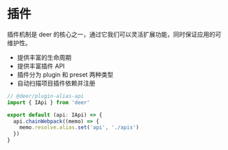 # 插件

插件机制是 deer 的核心之一，通过它我们可以灵活扩展功能，同时保证应用的可维护性。

* 提供丰富的生命周期
* 提供丰富插件 API
* 插件分为 plugin 和 preset 两种类型
* 自动扫描项目插件依赖并注册

<div class="pt-10"></div>

```ts
// @deer/plugin-alias-api
import { IApi } from 'deer'

export default (api: IApi) => {
  api.chainWebpack((memo) => {
    memo.resolve.alias.set('api', './apis')
  })
}
```
